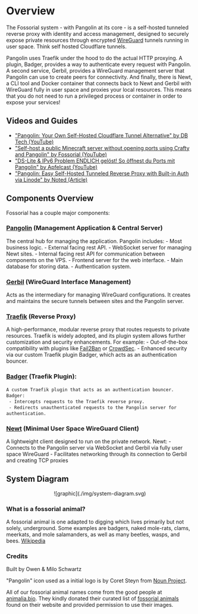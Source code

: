 # Overview

The Fossorial system - with Pangolin at its core - is a self-hosted tunneled reverse proxy with identity and access management, designed to securely expose private resources through encrypted [WireGuard](https://www.WireGuard.com/) tunnels running in user space. Think self hosted Cloudflare tunnels.

Pangolin uses Traefik under the hood to do the actual HTTP proxying. A plugin, Badger, provides a way to authenticate every request with Pangolin. A second service, Gerbil, provides a WireGuard management server that Pangolin can use to create peers for connectivity. And finally, there is Newt, a CLI tool and Docker container that connects back to Newt and Gerbil with WireGuard fully in user space and proxies your local resources. This means that you do not need to run a privileged process or container in order to expose your services!

## Videos and Guides

- ["Pangolin: Your Own Self-Hosted Cloudflare Tunnel Alternative" by DB Tech (YouTube)](https://youtu.be/a-a-Xk1hXBQ?si=wbppkYJ3Skt3efXp)
- ["Self-host a public Minecraft server without opening ports using Crafty and Pangolin" by Fossorial (YouTube)](https://youtu.be/acWB5wQQoOE?si=YsrCPYTz6JpLCDjW)
- ["DS-Lite & IPv6 Problem ENDLICH gelöst! So öffnest du Ports mit Pangolin" by Apfelcast (YouTube)](https://youtu.be/z3Ao9CWH0GU?si=HJHyYFaROlijVmzO)
- ["Pangolin: Easy Self-Hosted Tunneled Reverse Proxy with Built-in Auth via Linode" by Noted (Article)](https://noted.lol/pangolin/)

## Components Overview

Fossorial has a couple major components:

### [**Pangolin**](https://github.com/fosrl/pangolin) (Management Application & Central Server)
   The central hub for managing the application. Pangolin includes:
    - Most business logic.
    - External facing rest API.
    - WebSocket server for managing Newt sites.
    - Internal facing rest API for communication between components on the VPS.
    - Frontend server for the web interface.
    - Main database for storing data.
    - Authentication system.

### [**Gerbil**](https://github.com/fosrl/gerbil) (WireGuard Interface Management)
   Acts as the intermediary for managing WireGuard configurations. It creates and maintains the secure tunnels between sites and the Pangolin server.

### [**Traefik**](https://github.com/traefik/traefik) (Reverse Proxy)
   A high-performance, modular reverse proxy that routes requests to private resources. Traefik is widely adopted, and its plugin system allows further customization and security enhancements. For example:
    - Out-of-the-box compatibility with plugins like [Fail2Ban](https://plugins.traefik.io/plugins/628c9ebcffc0cd18356a979f/fail2-ban) or [CrowdSec](https://plugins.traefik.io/plugins/6335346ca4caa9ddeffda116/crowdsec-bouncer-traefik-plugin).
    - Enhanced security via our custom Traefik plugin Badger, which acts as an authentication bouncer.

### [**Badger**](https://github.com/traefik/badger) (Traefik Plugin):
    A custom Traefik plugin that acts as an authentication bouncer. Badger:
     - Intercepts requests to the Traefik reverse proxy.
     - Redirects unauthenticated requests to the Pangolin server for authentication.

### [**Newt**](https://github.com/fosrl/newt) (Minimal User Space WireGuard Client)
   A lightweight client designed to run on the private network. Newt:
    - Connects to the Pangolin server via WebSocket and Gerbil via fully user space WireGuard
    - Facilitates networking through its connection to Gerbil and creating TCP proxies

## System Diagram

<p align="center">
    ![graphic](./img/system-diagram.svg)
</p>

### What is a fossorial animal? 

A fossorial animal is one adapted to digging which lives primarily but not solely, underground. Some examples are badgers, naked mole-rats, clams, meerkats, and mole salamanders, as well as many beetles, wasps, and bees. [Wikipedia](https://en.wikipedia.org/wiki/Fossorial)

### Credits

Built by Owen & Milo Schwartz

"Pangolin" icon used as a initial logo is by Coret Steyn from [Noun Project](https://thenounproject.com/icon/pangolin-1798092/).

All of our fossorial animal names come from the good people at [animalia.bio](https://animalia.bio). They kindly donated their curated list of [fossorial animals](https://animalia.bio/fossorial-animals) found on their website and provided permission to use their images. 
